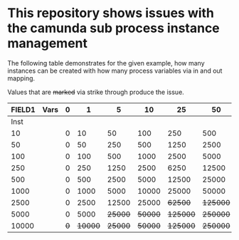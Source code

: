 # This repository shows issues with the camunda sub process instance management

The following table demonstrates for the given example, how many instances can be created with how many process
variables via in and out mapping.

Values that are ~~marked~~ via strike through produce the issue.

| FIELD1 | Vars | 0     | 1         | 5         | 10        | 25         | 50         | 100        | 200         | 500         | 1000        |
|--------|------|-------|-----------|-----------|-----------|------------|------------|------------|-------------|-------------|-------------|
| Inst   |      |       |           |           |           |            |            |            |             |             |             |
| 10     |      | 0     | 10        | 50        | 100       | 250        | 500        | 1000       | 2000        | 5000        | 10000       |
| 50     |      | 0     | 50        | 250       | 500       | 1250       | 2500       | 5000       | 10000       | 25000       | 50000       |
| 100    |      | 0     | 100       | 500       | 1000      | 2500       | 5000       | 10000      | 20000       | 50000       | ~~100000~~  |
| 250    |      | 0     | 250       | 1250      | 2500      | 6250       | 12500      | 25000      | 50000       | ~~125000~~  | ~~250000~~  |
| 500    |      | 0     | 500       | 2500      | 5000      | 12500      | 25000      | 50000      | ~~100000~~  | ~~250000~~  | ~~500000~~  |
| 1000   |      | 0     | 1000      | 5000      | 10000     | 25000      | 50000      | ~~100000~~ | ~~200000~~  | ~~500000~~  | ~~1000000~~ |
| 2500   |      | 0     | 2500      | 12500     | 25000     | ~~62500~~  | ~~125000~~ | ~~250000~~ | ~~500000~~  | ~~1250000~~ | ~~2500000~~ |
| 5000   |      | 0     | 5000      | ~~25000~~ | ~~50000~~ | ~~125000~~ | ~~250000~~ | ~~500000~~ | ~~1000000~~ | ~~2500000~~ | ~~5000000~~ |
| 10000  |      | ~~0~~ | ~~10000~~ | ~~25000~~ | ~~50000~~ | ~~125000~~ | ~~250000~~ | ~~500000~~ | ~~1000000~~ | ~~2500000~~ | ~~5000000~~ |